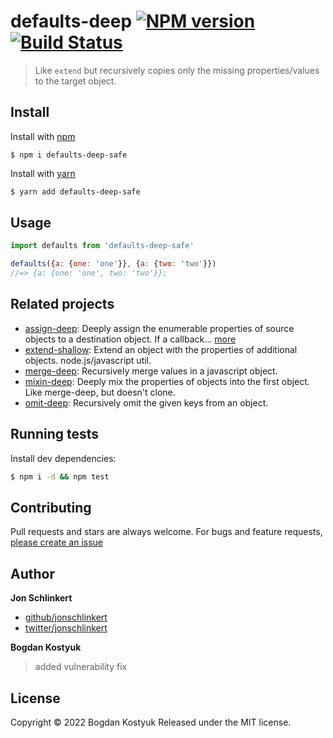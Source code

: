 # defaults-deep [![NPM version](https://badge.fury.io/js/defaults-deep.svg)](http://badge.fury.io/js/defaults-deep)  [![Build Status](https://travis-ci.org/jonschlinkert/defaults-deep.svg)](https://travis-ci.org/jonschlinkert/defaults-deep)

> Like `extend` but recursively copies only the missing properties/values to the target object.

## Install

Install with [npm](https://www.npmjs.com/)

```shell
$ npm i defaults-deep-safe
```

Install with [yarn](https://classic.yarnpkg.com/lang/en/)

```sh
$ yarn add defaults-deep-safe
```

## Usage

```js
import defaults from 'defaults-deep-safe'

defaults({a: {one: 'one'}}, {a: {two: 'two'}})
//=> {a: {one: 'one', two: 'two'}};
```

## Related projects

* [assign-deep](https://github.com/jonschlinkert/assign-deep): Deeply assign the enumerable properties of source objects to a destination object. If a callback… [more](https://github.com/jonschlinkert/assign-deep)
* [extend-shallow](https://github.com/jonschlinkert/extend-shallow): Extend an object with the properties of additional objects. node.js/javascript util.
* [merge-deep](https://github.com/jonschlinkert/merge-deep): Recursively merge values in a javascript object.
* [mixin-deep](https://github.com/jonschlinkert/mixin-deep): Deeply mix the properties of objects into the first object. Like merge-deep, but doesn't clone.
* [omit-deep](https://github.com/jonschlinkert/omit-deep): Recursively omit the given keys from an object.

## Running tests

Install dev dependencies:

```sh
$ npm i -d && npm test
```

## Contributing

Pull requests and stars are always welcome. For bugs and feature requests, [please create an issue](https://github.com/jonschlinkert/defaults-deep/issues/new)

## Author

**Jon Schlinkert**

+ [github/jonschlinkert](https://github.com/jonschlinkert)
+ [twitter/jonschlinkert](http://twitter.com/jonschlinkert)

**Bogdan Kostyuk**
> added vulnerability fix

## License

Copyright © 2022 Bogdan Kostyuk
Released under the MIT license.
